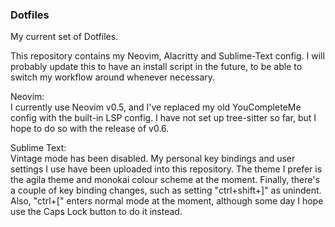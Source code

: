 <h3> Dotfiles </h3>

My current set of Dotfiles.

This repository contains my Neovim, Alacritty and Sublime-Text config.
I will probably update this to have an install script in the future, to be able to switch my workflow around whenever necessary.

Neovim: <br>
I currently use Neovim v0.5, and I've replaced my old YouCompleteMe config with the built-in LSP config.
I have not set up tree-sitter so far, but I hope to do so with the release of v0.6.

Sublime Text: <br>
Vintage mode has been disabled.
My personal key bindings and user settings I use have been uploaded into this repository.
The theme I prefer is the agila theme and monokai colour scheme at the moment.
Finally, there's a couple of key binding changes, such as setting "ctrl+shift+]" as unindent.
Also, "ctrl+[" enters normal mode at the moment, although some day I hope use the Caps Lock button to do it instead.

